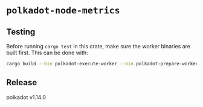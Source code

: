 # `polkadot-node-metrics`

## Testing

Before running `cargo test` in this crate, make sure the worker binaries are built first. This can be done with:

```sh
cargo build --bin polkadot-execute-worker --bin polkadot-prepare-worker
```


## Release

polkadot v1.14.0
